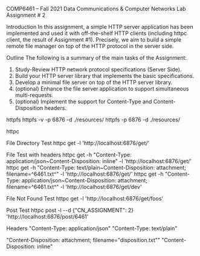 COMP6461 – Fall 2021 
Data Communications & Computer Networks 
Lab Assignment # 2 

Introduction 
In this assignment, a simple HTTP server application has been implemented and used it with off-the-shelf HTTP clients (including httpc client, the result of Assignment #1).  Precisely, we aim to build a simple remote file manager on top of the HTTP protocol in the server side. 

Outline 
The following is a summary of the main tasks of the Assignment: 
1. Study-Review HTTP network protocol specifications (Server Side). 
2. Build your HTTP server library that implements the basic specifications. 
3. Develop a minimal file server on top of the HTTP server library. 
4. (optional) Enhance the file server application to support simultaneous multi-requests. 
5. (optional) Implement the support for Content-Type and Content-Disposition headers.  


httpfs
httpfs -v -p 6876 -d ./resources/
httpfs -p 6876 -d ./resources/

httpc

File Directory Test
httpc get -l 'http://localhost:6876/get/'

File Test with headers
httpc get -h "Content-Type: application/json~Content-Disposition: inline" -l 'http://localhost:6876/get/'
httpc get -h "Content-Type: text/plain~Content-Disposition: attachment; filename=^6461.txt^" -l 'http://localhost:6876/get/'
httpc get -h "Content-Type: application/json~Content-Disposition: attachment; filename=^6461.txt^" -l 'http://localhost:6876/get/dev'

File Not Found Test
httpc get -l 'http://localhost:6876/get/foos'

Post Test
httpc post -l --d {"CN_ASSIGNMENT": 2} 'http://localhost:6876/post/6461'

Headers
"Content-Type: application/json"
"Content-Type: text/plain"

"Content-Disposition: attachment; filename=\"disposition.txt\""
"Content-Disposition: inline"


